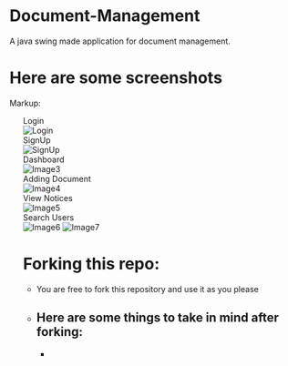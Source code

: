 # Document-Management
A java swing made application for document management.

# Here are some screenshots
Markup: <html>
          <body>
            <ul  style="list-style-type:none">
              <li> Login </li>
              <li> ![Login](https://github.com/tronketh/Document-Management/blob/master/screenshot/i1.jpg?raw=true "Login")</li>
              <li> SignUp</li>
              <li> ![SignUp](https://github.com/tronketh/Document-Management/blob/master/screenshot/i2.jpg?raw=true "SignUp")</li>
              <li> Dashboard</li>
              <li> ![Image3](https://github.com/tronketh/Document-Management/blob/master/screenshot/i3.jpg?raw=true "Image3")</li>
              <li> Adding Document</li>
              <li> ![Image4](https://github.com/tronketh/Document-Management/blob/master/screenshot/i4.jpg?raw=true "Image4")</li>
              <li> View Notices</li>
              <li> ![Image5](https://github.com/tronketh/Document-Management/blob/master/screenshot/i5.jpg?raw=true "Image5")</li>
              <li> Search Users</li>
              <li> ![Image6](https://github.com/tronketh/Document-Management/blob/master/screenshot/i6.jpg?raw=true "Image6")
              ![Image7](https://github.com/tronketh/Document-Management/blob/master/screenshot/i7.jpg?raw=true "Image7")
              </li>
          </body>
        </html>
  
# Forking this repo:
- You are free to fork this repository and use it as you please
- Here are some things to take in mind after forking:
  -
  -
